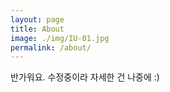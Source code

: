 ```yaml
---
layout: page
title: About
image: ./img/IU-01.jpg
permalink: /about/
---
```


 반가워요. 수정중이라 자세한 건 나중에 :) 